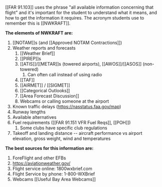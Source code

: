 [[FAR 91.103]] uses the phrase "all available information concerning that flight" and it's important for the student to understand what it means, and how to get the information it requires.  The acronym students use to remember this is [[NWKRAFT]].

**The elements of NWKRAFT are:**

1. [[NOTAM]]s (and [[Approved NOTAM Contractions]])
2. Weather reports and forecasts
	1. [[Weather Brief]]
	2. [[PIREP]]s
	3.  [[ATIS]]/[[METAR]]s (towered airports), [[AWOS]]/[[ASOS]] (non-towered)
		1. Can often call instead of using radio
	4. [[TAF]]
	5. [[AIRMET]] / [[SIGMET]]
	6. [[Categorical Outlooks]]
	7. [[Area Forecast Discussion]]
	8. Webcams or calling someone at the airport 
3. Known traffic delays (https://nasstatus.faa.gov/map)
4. Runway lengths
5. Available alternatives
6. Fuel requirements ([[FAR 91.151 VFR Fuel Reqs]], [[POH]])
	1. Some clubs have specific club regulations
7. Takeoff and landing distance -- aircraft performance vs airport elevation, gross weight, wind and temperatures

**The best sources for this information are:**
1. ForeFlight and other EFBs
2. https://aviationweather.gov/
3. Flight service online: 1800wxbrief.com
4. Flight Service by phone: 1-800-WXBrief
5. Webcams [[Useful Bay Area Webcams]]